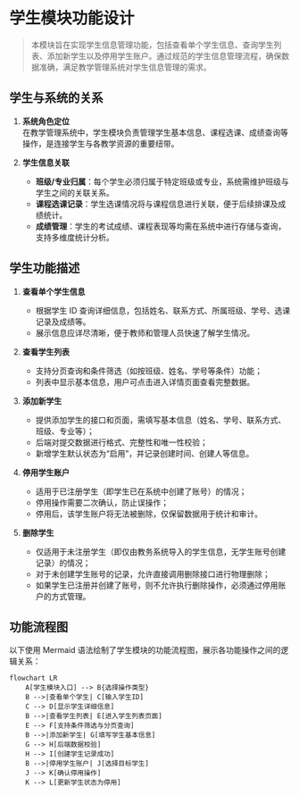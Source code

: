 # 学生模块功能设计

> 本模块旨在实现学生信息管理功能，包括查看单个学生信息、查询学生列表、添加新学生以及停用学生账户。通过规范的学生信息管理流程，确保数据准确，满足教学管理系统对学生信息管理的需求。

## 学生与系统的关系

1. **系统角色定位**  
   在教学管理系统中，学生模块负责管理学生基本信息、课程选课、成绩查询等操作，是连接学生与各教学资源的重要纽带。
   
2. **学生信息关联**  
   - **班级/专业归属**：每个学生必须归属于特定班级或专业，系统需维护班级与学生之间的关联关系。  
   - **课程选课记录**：学生选课情况将与课程信息进行关联，便于后续排课及成绩统计。  
   - **成绩管理**：学生的考试成绩、课程表现等均需在系统中进行存储与查询，支持多维度统计分析。

## 学生功能描述

1. **查看单个学生信息**  
   - 根据学生 ID 查询详细信息，包括姓名、联系方式、所属班级、学号、选课记录及成绩等。  
   - 展示信息应详尽清晰，便于教师和管理人员快速了解学生情况。

2. **查看学生列表**  
   - 支持分页查询和条件筛选（如按班级、姓名、学号等条件）功能；  
   - 列表中显示基本信息，用户可点击进入详情页面查看完整数据。

3. **添加新学生**  
   - 提供添加学生的接口和页面，需填写基本信息（姓名、学号、联系方式、班级、专业等）；  
   - 后端对提交数据进行格式、完整性和唯一性校验；  
   - 新增学生默认状态为“启用”，并记录创建时间、创建人等信息。

4. **停用学生账户**
   - 适用于已注册学生（即学生已在系统中创建了账号）的情况；
   - 停用操作需要二次确认，防止误操作；
   - 停用后，该学生账户将无法被删除，仅保留数据用于统计和审计。

5. **删除学生**
   - 仅适用于未注册学生（即仅由教务系统导入的学生信息，无学生账号创建记录）的情况；
   - 对于未创建学生账号的记录，允许直接调用删除接口进行物理删除；
   - 如果学生已注册并创建了账号，则不允许执行删除操作，必须通过停用账户的方式管理。

## 功能流程图

以下使用 Mermaid 语法绘制了学生模块的功能流程图，展示各功能操作之间的逻辑关系：

```mermaid
flowchart LR
    A[学生模块入口] --> B{选择操作类型}
    B -->|查看单个学生| C[输入学生ID]
    C --> D[显示学生详细信息]
    B -->|查看学生列表| E[进入学生列表页面]
    E --> F[支持条件筛选与分页查询]
    B -->|添加新学生| G[填写学生基本信息]
    G --> H[后端数据校验]
    H --> I[创建学生记录成功]
    B -->|停用学生账户| J[选择目标学生]
    J --> K[确认停用操作]
    K --> L[更新学生状态为停用]
```